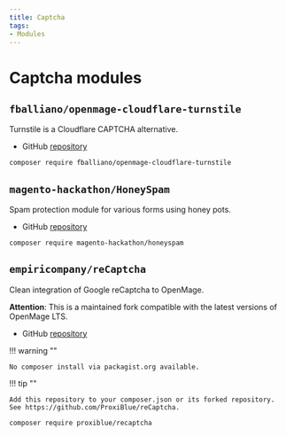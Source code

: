 ```yaml
---
title: Captcha
tags:
- Modules
---
```


# Captcha modules

## `fballiano/openmage-cloudflare-turnstile`
Turnstile is a Cloudflare CAPTCHA alternative.

- GitHub [repository](https://github.com/fballiano/openmage-cloudflare-turnstile)

```bash
composer require fballiano/openmage-cloudflare-turnstile
```

## `magento-hackathon/HoneySpam`
Spam protection module for various forms using honey pots.

- GitHub [repository](https://github.com/magento-hackathon/HoneySpam)

```bash
composer require magento-hackathon/honeyspam
```

## `empiricompany/reCaptcha`
Clean integration of Google reCaptcha to OpenMage.

__Attention__:
This is a maintained fork compatible with the latest versions of OpenMage LTS.

- GitHub [repository](https://github.com/empiricompany/reCaptcha)

!!! warning ""

    No composer install via packagist.org available.

!!! tip ""

    Add this repository to your composer.json or its forked repository. See https://github.com/ProxiBlue/reCaptcha.

```bash
composer require proxiblue/recaptcha
```
